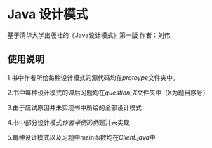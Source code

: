 # Java 设计模式
基于清华大学出版社的《Java设计模式》第一版 作者：刘伟

## 使用说明
1.书中作者所给每种设计模式的源代码均在*protoype*文件夹中。

2.书中每种设计模式的课后习题均在*question_X*文件夹中（X为题目序号）  

3.由于应试原因并未实现书中所给的全部设计模式

4.书中部分设计模式*作者举例的例题*并未实现  

5.每种设计模式以及习题中main函数均在*Client.java*中
